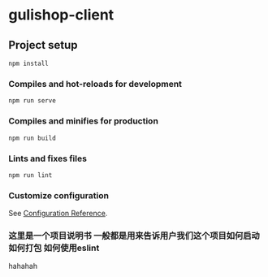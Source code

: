 # gulishop-client

## Project setup
```
npm install
```

### Compiles and hot-reloads for development
```
npm run serve
```

### Compiles and minifies for production
```
npm run build
```

### Lints and fixes files
```
npm run lint
```

### Customize configuration
See [Configuration Reference](https://cli.vuejs.org/config/).

### 这里是一个项目说明书 一般都是用来告诉用户我们这个项目如何启动 如何打包 如何使用eslint

hahahah
